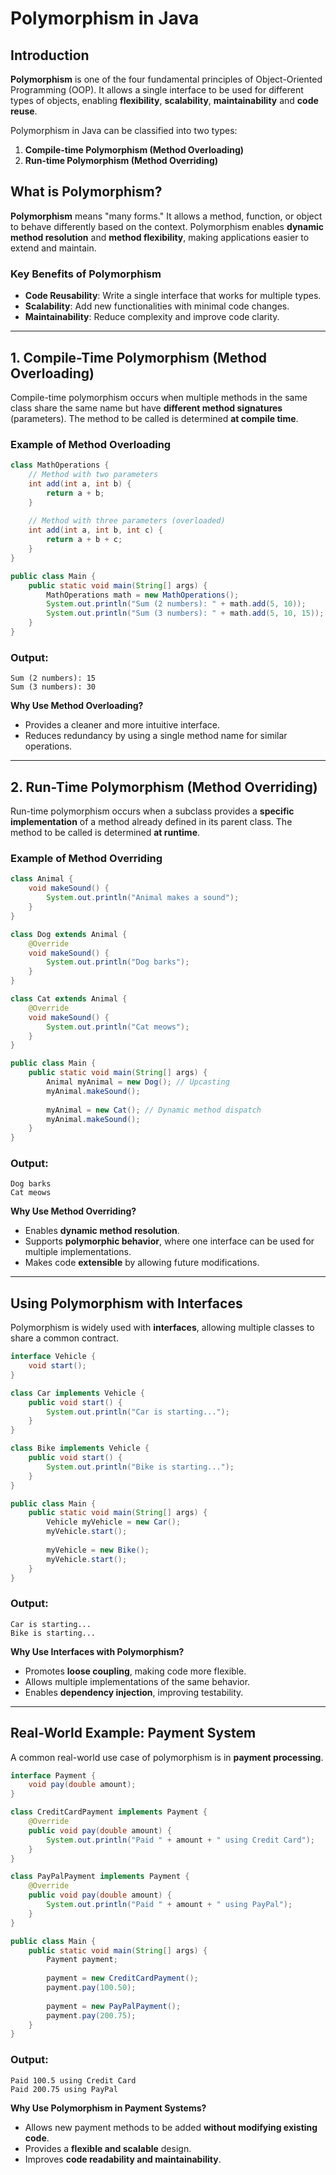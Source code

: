 # Polymorphism in Java

## Introduction

**Polymorphism** is one of the four fundamental principles of Object-Oriented Programming (OOP). It allows a single interface to be used for different types of objects, enabling **flexibility**, **scalability**, **maintainability** and **code reuse**.

Polymorphism in Java can be classified into two types:
1. **Compile-time Polymorphism (Method Overloading)**
2. **Run-time Polymorphism (Method Overriding)**

## **What is Polymorphism?**

**Polymorphism** means "many forms." It allows a method, function, or object to behave differently based on the context. Polymorphism enables **dynamic method resolution** and **method flexibility**, making applications easier to extend and maintain.

### **Key Benefits of Polymorphism**
- **Code Reusability**: Write a single interface that works for multiple types.
- **Scalability**: Add new functionalities with minimal code changes.
- **Maintainability**: Reduce complexity and improve code clarity.

---

## **1. Compile-Time Polymorphism (Method Overloading)**

Compile-time polymorphism occurs when multiple methods in the same class share the same name but have **different method signatures** (parameters). The method to be called is determined **at compile time**.

### **Example of Method Overloading**

```java
class MathOperations {
    // Method with two parameters
    int add(int a, int b) {
        return a + b;
    }
    
    // Method with three parameters (overloaded)
    int add(int a, int b, int c) {
        return a + b + c;
    }
}

public class Main {
    public static void main(String[] args) {
        MathOperations math = new MathOperations();
        System.out.println("Sum (2 numbers): " + math.add(5, 10));
        System.out.println("Sum (3 numbers): " + math.add(5, 10, 15));
    }
}
```

### **Output:**
```
Sum (2 numbers): 15
Sum (3 numbers): 30
```

**Why Use Method Overloading?**
- Provides a cleaner and more intuitive interface.
- Reduces redundancy by using a single method name for similar operations.

---

## **2. Run-Time Polymorphism (Method Overriding)**

Run-time polymorphism occurs when a subclass provides a **specific implementation** of a method already defined in its parent class. The method to be called is determined **at runtime**.

### **Example of Method Overriding**

```java
class Animal {
    void makeSound() {
        System.out.println("Animal makes a sound");
    }
}

class Dog extends Animal {
    @Override
    void makeSound() {
        System.out.println("Dog barks");
    }
}

class Cat extends Animal {
    @Override
    void makeSound() {
        System.out.println("Cat meows");
    }
}

public class Main {
    public static void main(String[] args) {
        Animal myAnimal = new Dog(); // Upcasting
        myAnimal.makeSound();
        
        myAnimal = new Cat(); // Dynamic method dispatch
        myAnimal.makeSound();
    }
}
```

### **Output:**
```
Dog barks
Cat meows
```

**Why Use Method Overriding?**
- Enables **dynamic method resolution**.
- Supports **polymorphic behavior**, where one interface can be used for multiple implementations.
- Makes code **extensible** by allowing future modifications.

---

## **Using Polymorphism with Interfaces**

Polymorphism is widely used with **interfaces**, allowing multiple classes to share a common contract.

```java
interface Vehicle {
    void start();
}

class Car implements Vehicle {
    public void start() {
        System.out.println("Car is starting...");
    }
}

class Bike implements Vehicle {
    public void start() {
        System.out.println("Bike is starting...");
    }
}

public class Main {
    public static void main(String[] args) {
        Vehicle myVehicle = new Car();
        myVehicle.start();
        
        myVehicle = new Bike();
        myVehicle.start();
    }
}
```

### **Output:**
```
Car is starting...
Bike is starting...
```

**Why Use Interfaces with Polymorphism?**
- Promotes **loose coupling**, making code more flexible.
- Allows multiple implementations of the same behavior.
- Enables **dependency injection**, improving testability.

---

## **Real-World Example: Payment System**

A common real-world use case of polymorphism is in **payment processing**.

```java
interface Payment {
    void pay(double amount);
}

class CreditCardPayment implements Payment {
    @Override
    public void pay(double amount) {
        System.out.println("Paid " + amount + " using Credit Card");
    }
}

class PayPalPayment implements Payment {
    @Override
    public void pay(double amount) {
        System.out.println("Paid " + amount + " using PayPal");
    }
}

public class Main {
    public static void main(String[] args) {
        Payment payment;
        
        payment = new CreditCardPayment();
        payment.pay(100.50);
        
        payment = new PayPalPayment();
        payment.pay(200.75);
    }
}
```

### **Output:**
```
Paid 100.5 using Credit Card
Paid 200.75 using PayPal
```

**Why Use Polymorphism in Payment Systems?**
- Allows new payment methods to be added **without modifying existing code**.
- Provides a **flexible and scalable** design.
- Improves **code readability and maintainability**.